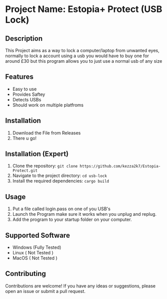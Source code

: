 # Project Name: Estopia+ Protect (USB Lock)

## Description
This Project aims as a way to lock a computer/laptop from unwanted eyes, normally to lock a account using a usb you would have to buy one for around £30 but this program allows you to just use a normal usb of any size

## Features
- Easy to use
- Provides Saftey 
- Detects USBs
- Should work on multiple platfroms

## Installation
1. Download the File from Releases
2. There u go!

## Installation (Expert)
1. Clone the repository: `git clone https://github.com/kezza2k7/Estopia-Protect.git`
2. Navigate to the project directory: `cd usb-lock`
3. Install the required dependencies: `cargo build`

## Usage
1. Put a file called login.pass on one of you USB's
2. Launch the Program make sure it works when you unplug and replug.
3. Add the program to your startup folder on your computer.

## Supported Software
- Windows (Fully Tested)
- Linux ( Not Tested )
- MacOS ( Not Tested )

## Contributing
Contributions are welcome! If you have any ideas or suggestions, please open an issue or submit a pull request.
